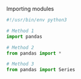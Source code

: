 Importing modules
```python
#!/usr/bin/env python3

# Method 1
import pandas

# Method 2
from pandas import *

# Method 3
from pandas import Series
```

